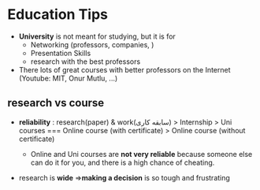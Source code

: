 # Education Tips

- **University** is not meant for studying, but it is for
  - Networking (professors, companies, )
  - Presentation Skills
  - research with the best professors  
- There lots of great courses with better professors on the Internet (Youtube: MIT, Onur Mutlu, ...)

## research vs course

- **reliability** : research(paper) & work(سابقه کاری) > Internship > Uni courses === Online course (with certificate) > Online course (without certificate)
  - Online and Uni courses are **not very reliable** because someone else can do it for you, and there is a high chance of cheating.

- research is **wide** =>**making a decision** is so tough and frustrating
